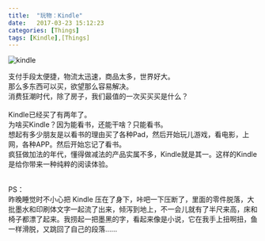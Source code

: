 ```yaml
---
title:  "玩物：Kindle"
date:   2017-03-23 15:12:23
categories: [Things]
tags: [Kindle],[Things]
---
```


![kindle](/images/post/20170323_kindle.png)

支付手段太便捷，物流太迅速，商品太多，世界好大。<br/>
那么多东西可以买，欲望那么容易解决。<br/>
消费狂潮时代，除了房子，我们最值的一次买买买是什么？<br/><br/>
Kindle已经买了有两年了。<br/>
为啥买Kindle？因为能看书，还能干啥？只能看书。<br/>想起有多少朋友是以看书的理由买了各种Pad，然后开始玩儿游戏，看电影，上网，各种APP。然后开始忘记了看书。<br/>
疯狂做加法的年代，懂得做减法的产品实属不多，Kindle就是其一。这样的Kindle是给你带来一种纯粹的阅读体验。<br/><br/>

PS：<br/>
昨晚睡觉时不小心把 Kindle 压在了身下，咔吧一下压断了，里面的零件脱落，大批墨水和印刷体文字一起流了出来，倾泻到地上，不一会儿就有了半尺来高，床和椅子都漂了起来。我捞起一把墨黑的字，看起来像是小说，它在我手上扭啊扭，鱼一样滑脱，又跳回了自己的段落……<br/><br/>
